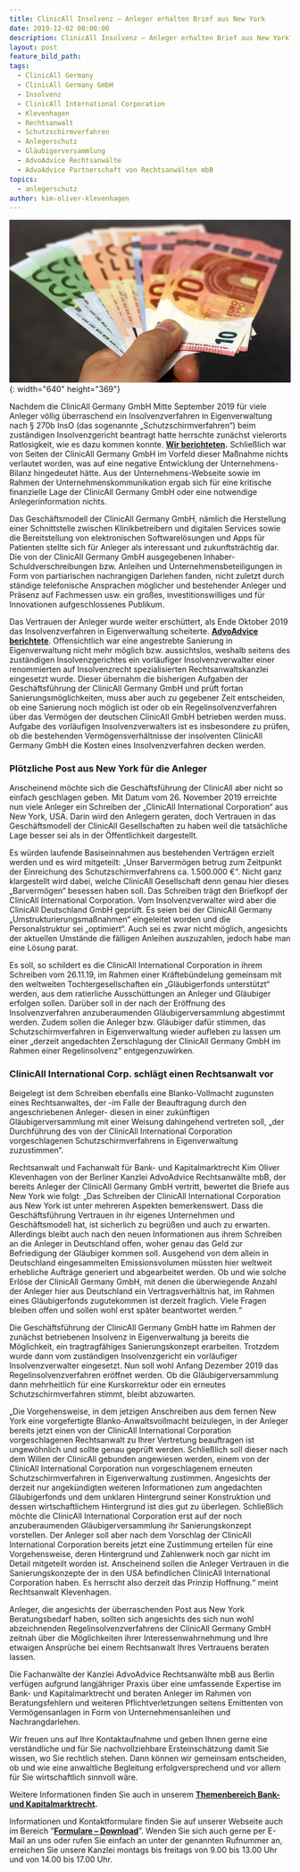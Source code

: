 ```yaml
---
title: ClinicAll Insolvenz – Anleger erhalten Brief aus New York
date: 2019-12-02 00:00:00
description: ClinicAll Insolvenz – Anleger erhalten Brief aus New York?
layout: post
feature_bild_path:
tags:
  - ClinicAll Germany
  - ClinicAll Germany GmbH
  - Insolvenz
  - ClinicAll International Corporation
  - Klevenhagen
  - Rechtsanwalt
  - Schutzschirmverfahren
  - Anlegerschutz
  - Gläubigerversammlung
  - AdvoAdvice Rechtsanwälte
  - AdvoAdvice Partnerschaft von Rechtsanwälten mbB
topics:
  - anlegerschutz
author: kim-oliver-klevenhagen
---
```


![](/uploads/money-1005464-640-6.jpg){: width="640" height="369"}

Nachdem die ClinicAll Germany GmbH Mitte September 2019 f&uuml;r viele Anleger völlig &uuml;berraschend ein Insolvenzverfahren in Eigenverwaltung nach &sect; 270b InsO (das sogenannte „Schutzschirmverfahren“) beim zust&auml;ndigen Insolvenzgericht beantragt hatte herrschte zun&auml;chst vielerorts Ratlosigkeit, wie es dazu kommen konnte. **[Wir berichteten](https://advoadvice.de/blog/clinicall-germany-antrag-auf-insolvenz-in-eigenverwaltung/).** Schlie&szlig;lich war von Seiten der ClinicAll Germany GmbH im Vorfeld dieser Ma&szlig;nahme nichts verlautet worden, was auf eine negative Entwicklung der Unternehmens-Bilanz hingedeutet h&auml;tte. Aus der Unternehmens-Webseite sowie im Rahmen der Unternehmenskommunikation ergab sich f&uuml;r eine kritische finanzielle Lage der ClinicAll Germany GmbH oder eine notwendige Anlegerinformation nichts.&nbsp;

Das Gesch&auml;ftsmodell der ClinicAll Germany GmbH, n&auml;mlich die Herstellung einer Schnittstelle zwischen Klinikbetreibern und digitalen Services sowie die Bereitstellung von elektronischen Softwarelösungen und Apps f&uuml;r Patienten stellte sich f&uuml;r Anleger als interessant und zukunftstr&auml;chtig dar. Die von der ClinicAll Germany GmbH ausgegebenen Inhaber-Schuldverschreibungen bzw. Anleihen und Unternehmensbeteiligungen in Form von partiarischen nachrangigen Darlehen fanden, nicht zuletzt durch st&auml;ndige telefonische Ansprachen möglicher und bestehender Anleger und Pr&auml;senz auf Fachmessen usw. ein gro&szlig;es, investitionswilliges und f&uuml;r Innovationen aufgeschlossenes Publikum.

Das Vertrauen der Anleger wurde weiter ersch&uuml;ttert, als Ende Oktober 2019 das Insolvenzverfahren in Eigenverwaltung scheiterte. **[AdvoAdvice berichtete](https://advoadvice.de/blog/clinicall-germany-gmbh-sorgen-der-anleger-best%C3%A4tigt-schutzschirmverfahren-gescheitert/)**. Offensichtlich war eine angestrebte Sanierung in Eigenverwaltung nicht mehr möglich bzw. aussichtslos, weshalb seitens des zust&auml;ndigen Insolvenzgerichtes ein vorl&auml;ufiger Insolvenzverwalter einer renommierten auf Insolvenzrecht spezialisierten Rechtsanwaltskanzlei eingesetzt wurde. Dieser &uuml;bernahm die bisherigen Aufgaben der Gesch&auml;ftsf&uuml;hrung der ClinicAll Germany GmbH und pr&uuml;ft fortan Sanierungsmöglichkeiten, muss aber auch zu gegebener Zeit entscheiden, ob eine Sanierung noch möglich ist oder ob ein Regelinsolvenzverfahren &uuml;ber das Vermögen der deutschen ClinicAll GmbH betrieben werden muss. Aufgabe des vorl&auml;ufigen Insolvenzverwalters ist es insbesondere zu pr&uuml;fen, ob die bestehenden Vermögensverh&auml;ltnisse der insolventen ClinicAll Germany GmbH die Kosten eines Insolvenzverfahren decken werden.

### **Plötzliche Post aus New York f&uuml;r die Anleger**

Anscheinend möchte sich die Gesch&auml;ftsf&uuml;hrung der ClinicAll aber nicht so einfach geschlagen geben. Mit Datum vom 26. November 2019 erreichte nun viele Anleger ein Schreiben der „ClinicAll International Corporation“ aus New York, USA. Darin wird den Anlegern geraten, doch Vertrauen in das Gesch&auml;ftsmodell der ClinicAll Gesellschaften zu haben weil die tats&auml;chliche Lage besser sei als in der Öffentlichkeit dargestellt.&nbsp;

Es w&uuml;rden laufende Basiseinnahmen aus bestehenden Vertr&auml;gen erzielt werden und es wird mitgeteilt: „Unser Barvermögen betrug zum Zeitpunkt der Einreichung des Schutzschirmverfahrens ca. 1.500.000 €“. Nicht ganz klargestellt wird dabei, welche ClinicAll Gesellschaft denn genau hier dieses „Barvermögen“ besessen haben soll. Das Schreiben tr&auml;gt den Briefkopf der ClinicAll International Corporation. Vom Insolvenzverwalter wird aber die ClinicAll Deutschland GmbH gepr&uuml;ft. Es seien bei der ClinicAll Germany „Umstrukturierungsma&szlig;nahmen“ eingeleitet worden und die Personalstruktur sei „optimiert“. Auch sei es zwar nicht möglich, angesichts der aktuellen Umst&auml;nde die f&auml;lligen Anleihen auszuzahlen, jedoch habe man eine Lösung parat.&nbsp;

Es soll, so schildert es die ClinicAll International Corporation in ihrem Schreiben vom 26.11.19, im Rahmen einer Kr&auml;fteb&uuml;ndelung gemeinsam mit den weltweiten Tochtergesellschaften ein „Gl&auml;ubigerfonds unterst&uuml;tzt“ werden, aus dem ratierliche Aussch&uuml;ttungen an Anleger und Gl&auml;ubiger erfolgen sollen. Dar&uuml;ber soll in der nach der Eröffnung des Insolvenzverfahren anzuberaumenden Gl&auml;ubigerversammlung abgestimmt werden. Zudem sollen die Anleger bzw. Gl&auml;ubiger daf&uuml;r stimmen, das Schutzschirmverfahren in Eigenverwaltung wieder aufleben zu lassen um einer „derzeit angedachten Zerschlagung der ClinicAll Germany GmbH im Rahmen einer Regelinsolvenz“ entgegenzuwirken.

### **ClinicAll International Corp. schl&auml;gt einen Rechtsanwalt vor**

Beigelegt ist dem Schreiben ebenfalls eine Blanko-Vollmacht zugunsten eines Rechtsanwaltes, der -im Falle der Beauftragung durch den angeschriebenen Anleger- diesen in einer zuk&uuml;nftigen Gl&auml;ubigerversammlung mit einer Weisung dahingehend vertreten soll, „der Durchf&uuml;hrung des von der ClinicAll International Corporation vorgeschlagenen Schutzschirmverfahrens in Eigenverwaltung zuzustimmen“.

Rechtsanwalt und Fachanwalt f&uuml;r Bank- und Kapitalmarktrecht Kim Oliver Klevenhagen von der Berliner Kanzlei AdvoAdvice Rechtsanw&auml;lte mbB, der bereits Anleger der ClinicAll Germany GmbH vertritt, bewertet die Briefe aus New York wie folgt: „Das Schreiben der ClinicAll International Corporation aus New York ist unter mehreren Aspekten bemerkenswert. Dass die Gesch&auml;ftsf&uuml;hrung Vertrauen in ihr eigenes Unternehmen und Gesch&auml;ftsmodell hat, ist sicherlich zu begr&uuml;&szlig;en und auch zu erwarten. Allerdings bleibt auch nach den neuen Informationen aus ihrem Schreiben an die Anleger in Deutschland offen, woher genau das Geld zur Befriedigung der Gl&auml;ubiger kommen soll. Ausgehend von dem allein in Deutschland eingesammelten Emissionsvolumen m&uuml;ssten hier weltweit erhebliche Auftr&auml;ge generiert und abgearbeitet werden. Ob und wie solche Erlöse der ClinicAll Germany GmbH, mit denen die &uuml;berwiegende Anzahl der Anleger hier aus Deutschland ein Vertragsverh&auml;ltnis hat, im Rahmen eines Gl&auml;ubigerfonds zugutekommen ist derzeit fraglich. Viele Fragen bleiben offen und sollen wohl erst sp&auml;ter beantwortet werden.“

Die Gesch&auml;ftsf&uuml;hrung der ClinicAll Germany GmbH hatte im Rahmen der zun&auml;chst betriebenen Insolvenz in Eigenverwaltung ja bereits die Möglichkeit, ein tragtragf&auml;higes Sanierungskonzept erarbeiten. Trotzdem wurde dann vom zust&auml;ndigen Insolvenzgericht ein vorl&auml;ufiger Insolvenzverwalter eingesetzt. Nun soll wohl Anfang Dezember 2019 das Regelinsolvenzverfahren eröffnet werden. Ob die Gl&auml;ubigerversammlung dann mehrheitlich f&uuml;r eine Kurskorrektur oder ein erneutes Schutzschirmverfahren stimmt, bleibt abzuwarten.

„Die Vorgehensweise, in dem jetzigen Anschreiben aus dem fernen New York eine vorgefertigte Blanko-Anwaltsvollmacht beizulegen, in der Anleger bereits jetzt einen von der ClinicAll International Corporation vorgeschlagenen Rechtsanwalt zu Ihrer Vertretung beauftragen ist ungewöhnlich und sollte genau gepr&uuml;ft werden. Schlie&szlig;lich soll dieser nach dem Willen der ClinicAll gebunden angewiesen werden, einem von der ClinicAll International Corporation nun vorgeschlagenem erneuten Schutzschirmverfahren in Eigenverwaltung zustimmen. Angesichts der derzeit nur angek&uuml;ndigten weiteren Informationen zum angedachten Gl&auml;ubigerfonds und dem unklaren Hintergrund seiner Konstruktion und dessen wirtschaftlichem Hintergrund ist dies gut zu &uuml;berlegen. Schlie&szlig;lich möchte die ClinicAll International Corporation erst auf der noch anzuberaumenden Gl&auml;ubigerversammlung ihr Sanierungskonzept vorstellen. Der Anleger soll aber nach dem Vorschlag der ClinicAll International Corporation bereits jetzt eine Zustimmung erteilen f&uuml;r eine Vorgehensweise, deren Hintergrund und Zahlenwerk noch gar nicht im Detail mitgeteilt worden ist. Anscheinend sollen die Anleger Vertrauen in die Sanierungskonzepte der in den USA befindlichen ClinicAll International Corporation haben. Es herrscht also derzeit das Prinzip Hoffnung.“ meint Rechtsanwalt Klevenhagen.

Anleger, die angesichts der &uuml;berraschenden Post aus New York Beratungsbedarf haben, sollten sich angesichts des sich nun wohl abzeichnenden Regelinsolvenzverfahrens der ClinicAll Germany GmbH zeitnah &uuml;ber die Möglichkeiten ihrer Interessenwahrnehmung und Ihre etwaigen Anspr&uuml;che bei einem Rechtsanwalt Ihres Vertrauens beraten lassen.

Die Fachanw&auml;lte der Kanzlei AdvoAdvice Rechtsanw&auml;lte mbB aus Berlin verf&uuml;gen aufgrund langj&auml;hriger Praxis &uuml;ber eine umfassende Expertise im Bank- und Kapitalmarktrecht und beraten Anleger im Rahmen von Beratungsfehlern und weiteren Pflichtverletzungen seitens Emittenten von Vermögensanlagen in Form von Unternehmensanleihen und Nachrangdarlehen.

Wir freuen uns auf Ihre Kontaktaufnahme und geben Ihnen gerne eine verst&auml;ndliche und f&uuml;r Sie nachvollziehbare Ersteinsch&auml;tzung damit Sie wissen, wo Sie rechtlich stehen. Dann können wir gemeinsam entscheiden, ob und wie eine anwaltliche Begleitung erfolgversprechend und vor allem f&uuml;r Sie wirtschaftlich sinnvoll w&auml;re.

Weitere Informationen finden Sie auch in unserem&nbsp;**[Themenbereich Bank- und Kapitalmarktrecht](https://advoadvice.de/themen/bank-und-kapitalmarktrecht/).**

Informationen und Kontaktformulare finden Sie auf unserer Webseite auch im Bereich ”[**Formulare – Download**](https://advoadvice.de/#formulare)”. Wenden Sie sich auch gerne per E-Mail an uns oder rufen Sie einfach an unter der genannten Rufnummer an, erreichen Sie unsere Kanzlei montags bis freitags von 9.00 bis 13.00 Uhr und von 14.00 bis 17.00 Uhr.&nbsp;